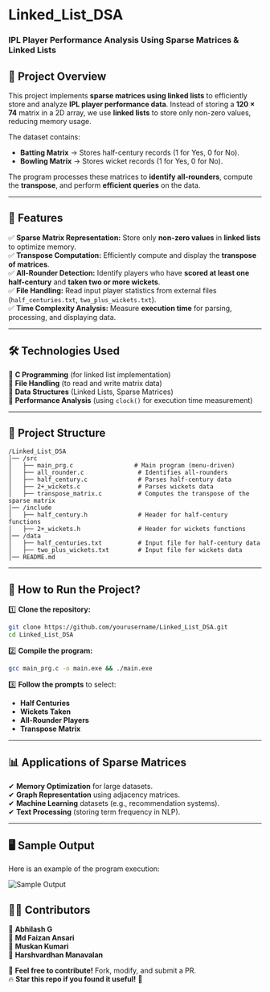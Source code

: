 

# **Linked_List_DSA**  
### **IPL Player Performance Analysis Using Sparse Matrices & Linked Lists**  

## 📌 **Project Overview**  
This project implements **sparse matrices using linked lists** to efficiently store and analyze **IPL player performance data**. Instead of storing a **120 × 74** matrix in a 2D array, we use **linked lists** to store only non-zero values, reducing memory usage.  

The dataset contains:  
- **Batting Matrix** → Stores half-century records (1 for Yes, 0 for No).  
- **Bowling Matrix** → Stores wicket records (1 for Yes, 0 for No).  

The program processes these matrices to **identify all-rounders**, compute the **transpose**, and perform **efficient queries** on the data.  

---

## 🚀 **Features**  
✅ **Sparse Matrix Representation:** Store only **non-zero values** in **linked lists** to optimize memory.  
✅ **Transpose Computation:** Efficiently compute and display the **transpose of matrices**.  
✅ **All-Rounder Detection:** Identify players who have **scored at least one half-century** and **taken two or more wickets**.  
✅ **File Handling:** Read input player statistics from external files (`half_centuries.txt`, `two_plus_wickets.txt`).  
✅ **Time Complexity Analysis:** Measure **execution time** for parsing, processing, and displaying data.  

---

## 🛠 **Technologies Used**  
🔹 **C Programming** (for linked list implementation)  
🔹 **File Handling** (to read and write matrix data)  
🔹 **Data Structures** (Linked Lists, Sparse Matrices)  
🔹 **Performance Analysis** (using `clock()` for execution time measurement)  

---

## 📂 **Project Structure**  
```
/Linked_List_DSA
│── /src
│   ├── main_prg.c                 # Main program (menu-driven)
│   ├── all_rounder.c               # Identifies all-rounders
│   ├── half_century.c              # Parses half-century data
│   ├── 2+_wickets.c                # Parses wickets data
│   ├── transpose_matrix.c          # Computes the transpose of the sparse matrix
│── /include
│   ├── half_century.h              # Header for half-century functions
│   ├── 2+_wickets.h                # Header for wickets functions
│── /data
│   ├── half_centuries.txt          # Input file for half-century data
│   ├── two_plus_wickets.txt        # Input file for wickets data
│── README.md
```

---

## 📜 **How to Run the Project?**  
1️⃣ **Clone the repository:**  
```bash
git clone https://github.com/yourusername/Linked_List_DSA.git
cd Linked_List_DSA
```
2️⃣ **Compile the program:**  
```bash
gcc main_prg.c -o main.exe && ./main.exe
```
3️⃣ **Follow the prompts** to select:  
   - **Half Centuries**  
   - **Wickets Taken**  
   - **All-Rounder Players**  
   - **Transpose Matrix**  

---

## 📊 **Applications of Sparse Matrices**  
✔ **Memory Optimization** for large datasets.  
✔ **Graph Representation** using adjacency matrices.  
✔ **Machine Learning** datasets (e.g., recommendation systems).  
✔ **Text Processing** (storing term frequency in NLP).  

---

## 🖥️ Sample Output

Here is an example of the program execution:

![Sample Output](screenshots/Sample_output.jpg)


## 👨‍💻 **Contributors**  
🔹 **Abhilash G**  
🔹 **Md Faizan Ansari**  
🔹 **Muskan Kumari**  
🔹 **Harshvardhan Manavalan**  

📌 **Feel free to contribute!** Fork, modify, and submit a PR.  
🔥 **Star this repo if you found it useful!** 🌟  


